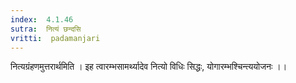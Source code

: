 ```yaml
---
index:  4.1.46
sutra:  नित्यं छन्दसि
vritti:  padamanjari
---
```


नित्यग्रंहणमुत्तरार्थमिति । इह त्वारम्भसामर्थ्यादेव नित्यो विधिः सिद्धः, योगारम्भश्चिन्त्ययोजनः ।।
